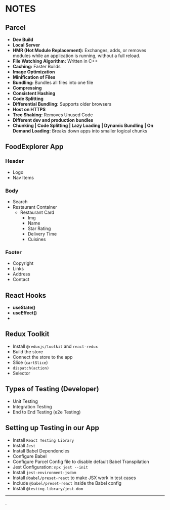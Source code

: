 # NOTES

## Parcel
- **Dev Build**
- **Local Server**
- **HMR (Hot Module Replacement):** Exchanges, adds, or removes modules while an application is running, without a full reload.
- **File Watching Algorithm:** Written in C++
- **Caching:** Faster Builds
- **Image Optimization**
- **Minification of Files**
- **Bundling:** Bundles all files into one file
- **Compressing**
- **Consistent Hashing**
- **Code Splitting**
- **Differential Bundling:** Supports older browsers
- **Host on HTTPS**
- **Tree Shaking:** Removes Unused Code
- **Different dev and production bundles**
- **Chunking | Code Splitting | Lazy Loading | Dynamic Bundling | On Demand Loading:** Breaks down apps into smaller logical chunks

## FoodExplorer App
### Header
- Logo
- Nav Items

### Body
- Search
- Restaurant Container
  - Restaurant Card
    - Img
    - Name
    - Star Rating
    - Delivery Time
    - Cuisines

### Footer
- Copyright
- Links
- Address
- Contact

## React Hooks
- **useState()**
- **useEffect()**
- 

## Redux Toolkit
- Install `@reduxjs/toolkit` and `react-redux`
- Build the store
- Connect the store to the app
- Slice (`cartSlice`)
- `dispatch(action)`
- Selector

## Types of Testing (Developer)
- Unit Testing
- Integration Testing
- End to End Testing (e2e Testing)

## Setting up Testing in our App
- Install `React Testing Library`
- Install `Jest`
- Install Babel Dependencies
- Configure Babel
- Configure Parcel Config file to disable default Babel Transpilation
- Jest Configuration: `npx jest --init`
- Install `jest-environment-jsdom`
- Install `@babel/preset-react` to make JSX work in test cases
- Include `@babel/preset-react` inside the Babel config
- Install `@testing-library/jest-dom`

---
.
